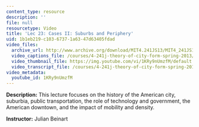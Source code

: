 ```yaml
---
content_type: resource
description: ''
file: null
resourcetype: Video
title: 'Lec 23: Cases II: Suburbs and Periphery'
uid: 1b1eb219-c103-6737-1a63-47d63405fdad
video_files:
  archive_url: http://www.archive.org/download/MIT4.241JS13/MIT4_241JS13_lec23_300k.mp4
  video_captions_file: /courses/4-241j-theory-of-city-form-spring-2013/e0c54b1a92e95b07817ceece54494aa5_1KRy9nUmzfM.vtt
  video_thumbnail_file: https://img.youtube.com/vi/1KRy9nUmzfM/default.jpg
  video_transcript_file: /courses/4-241j-theory-of-city-form-spring-2013/7721f70a13927177805e67b3d7c279b4_1KRy9nUmzfM.pdf
video_metadata:
  youtube_id: 1KRy9nUmzfM
---
```


**Description:** This lecture focuses on the history of the American city, suburbia, public transportation, the role of technology and government, the American downtown, and the impact of mobility and density.

**Instructor:** Julian Beinart